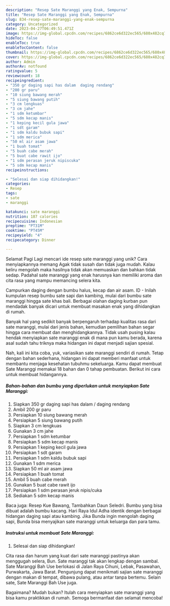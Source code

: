 ```yaml
---
description: "Resep Sate Maranggi yang Enak, Sempurna"
title: "Resep Sate Maranggi yang Enak, Sempurna"
slug: 834-resep-sate-maranggi-yang-enak-sempurna
category: Uncategorized
date: 2023-04-27T06:49:51.471Z
image: https://img-global.cpcdn.com/recipes/6862ce6d322ec565/680x482cq70/sate-maranggi-foto-resep-utama.jpg
hideToc: false
enableToc: true
enableTocContent: false
thumbnail: https://img-global.cpcdn.com/recipes/6862ce6d322ec565/680x482cq70/sate-maranggi-foto-resep-utama.jpg
cover: https://img-global.cpcdn.com/recipes/6862ce6d322ec565/680x482cq70/sate-maranggi-foto-resep-utama.jpg
author: Admin
authorAv: notfound
ratingvalue: 5
reviewcount: 18
recipeingredient:
- "350 gr daging sapi has dalam  daging rendang"
- "200 gr paru"
- "10 siung bawang merah"
- "5 siung bawang putih"
- "3 cm lengkuas"
- "3 cm jahe"
- "1 sdm ketumbar"
- "5 sdm kecap manis"
- "1 keping kecil gula jawa"
- "1 sdt garam"
- "1 sdm kaldu bubuk sapi"
- "1 sdm merica"
- "50 ml air asam jawa"
- "1 buah tomat"
- "5 buah cabe merah"
- "5 buat cabe rawit ijo"
- "1 sdm perasan jeruk nipiscuka"
- "5 sdm kecap manis"
recipeinstructions:

- "Selesai dan siap dihidangkan!"
categories:
- Resep
tags:
- sate
- maranggi

katakunci: sate maranggi 
nutrition: 187 calories
recipecuisine: Indonesian
preptime: "PT31M"
cooktime: "PT45M"
recipeyield: "4"
recipecategory: Dinner

---
```



Selamat Pagi Lagi mencari ide resep sate maranggi yang unik? Cara menyiapkannya memang Agak tidak susah dan tidak juga mudah. Kalau keliru mengolah maka hasilnya tidak akan memuaskan dan bahkan tidak sedap. Padahal sate maranggi yang enak harusnya kan memiliki aroma dan cita rasa yang mampu memancing selera kita.


Campurkan daging dengan bumbu halus, kecap dan air asam. ID - Inilah kumpulan resep bumbu sate sapi dan kambing, mulai dari bumbu sate maranggi hingga sate khas bali. Berbagai olahan daging kurban pun mendadak banyak dicari untuk membuat masakan enak yang dihidangkan di rumah.

Banyak hal yang sedikit banyak berpengaruh terhadap kualitas rasa dari sate maranggi, mulai dari jenis bahan, kemudian pemilihan bahan segar hingga cara membuat dan menghidangkannya. Tidak usah pusing kalau hendak menyiapkan sate maranggi enak di mana pun kamu berada, karena asal sudah tahu triknya maka hidangan ini dapat menjadi sajian spesial.


Nah, kali ini kita coba, yuk, variasikan sate maranggi sendiri di rumah. Tetap dengan bahan sederhana, hidangan ini dapat memberi manfaat untuk membantu menjaga kesehatan tubuhmu sekeluarga. Kamu dapat membuat Sate Maranggi memakai 18 bahan dan 0 tahap pembuatan. Berikut ini cara untuk membuat hidangannya.

<!--inarticleads1-->

##### Bahan-bahan dan bumbu yang diperlukan untuk menyiapkan Sate Maranggi:

1. Siapkan 350 gr daging sapi has dalam / daging rendang
1. Ambil 200 gr paru
1. Persiapkan 10 siung bawang merah
1. Persiapkan 5 siung bawang putih
1. Siapkan 3 cm lengkuas
1. Gunakan 3 cm jahe
1. Persiapkan 1 sdm ketumbar
1. Persiapkan 5 sdm kecap manis
1. Persiapkan 1 keping kecil gula jawa
1. Persiapkan 1 sdt garam
1. Persiapkan 1 sdm kaldu bubuk sapi
1. Gunakan 1 sdm merica
1. Siapkan 50 ml air asam jawa
1. Persiapkan 1 buah tomat
1. Ambil 5 buah cabe merah
1. Gunakan 5 buat cabe rawit ijo
1. Persiapkan 1 sdm perasan jeruk nipis/cuka
1. Sediakan 5 sdm kecap manis


Baca juga: Resep Kue Bawang, Tambahkan Daun Seledri. Bumbu yang bisa dibuat adalah bumbu kacang. Hari Raya Idul Adha identik dengan berbagai hidangan daging sapi atau kambing. Jika Bunda ingin mengolah daging sapi, Bunda bisa menyajikan sate maranggi untuk keluarga dan para tamu. 

<!--inarticleads2-->

##### Instruksi untuk membuat Sate Maranggi:


1. Selesai dan siap dihidangkan!

Cita rasa dan harum yang kuat dari sate maranggi pastinya akan menggugah selera, Bun. Sate maranggi tak akan lengkap dengan sambal. Sate Maranggi Bah Use berlokasi di Jalan Raya Cihuni, Lebak, Pasawahan, Purwakarta, Jawa Barat. Pengunjung dapat menikmati sajian sate maranggi dengan makan di tempat, dibawa pulang, atau antar tanpa bertemu. Selain sate, Sate Maranggi Bah Use juga. 

Bagaimana? Mudah bukan? Itulah cara menyiapkan sate maranggi yang bisa kamu praktikkan di rumah. Semoga bermanfaat dan selamat mencoba!
